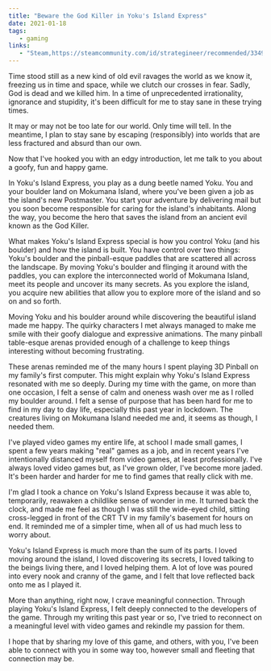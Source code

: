 ```yaml
---
title: "Beware the God Killer in Yoku's Island Express"
date: 2021-01-18
tags:
   - gaming
links:
   - "Steam,https://steamcommunity.com/id/strategineer/recommended/334940/"
---
```


Time stood still as a new kind of old evil ravages the world as we know it, freezing us in time and space, while we clutch our crosses in fear. Sadly, God is dead and we killed him. In a time of unprecedented irrationality, ignorance and stupidity, it's been difficult for me to stay sane in these trying times.

It may or may not be too late for our world. Only time will tell. In the meantime, I plan to stay sane by escaping (responsibly) into worlds that are less fractured and absurd than our own.

Now that I've hooked you with an edgy introduction, let me talk to you about a goofy, fun and happy game.

In Yoku's Island Express, you play as a dung beetle named Yoku. You and your boulder land on Mokumana Island, where you've been given a job as the island's new Postmaster. You start your adventure by delivering mail but you soon become responsible for caring for the island's inhabitants. Along the way, you become the hero that saves the island from an ancient evil known as the God Killer.

What makes Yoku's Island Express special is how you control Yoku (and his boulder) and how the island is built. You have control over two things: Yoku's boulder and the pinball-esque paddles that are scattered all across the landscape. By moving Yoku's boulder and flinging it around with the paddles, you can explore the interconnected world of Mokumana Island, meet its people and uncover its many secrets. As you explore the island, you acquire new abilities that allow you to explore more of the island and so on and so forth.

Moving Yoku and his boulder around while discovering the beautiful island made me happy. The quirky characters I met always managed to make me smile with their goofy dialogue and expressive animations. The many pinball table-esque arenas provided enough of a challenge to keep things interesting without becoming frustrating.

These arenas reminded me of the many hours I spent playing 3D Pinball on my family's first computer. This might explain why Yoku's Island Express resonated with me so deeply. During my time with the game, on more than one occasion, I felt a sense of calm and oneness wash over me as I rolled my boulder around. I felt a sense of purpose that has been hard for me to find in my day to day life, especially this past year in lockdown. The creatures living on Mokumana Island needed me and, it seems as though, I needed them.

I've played video games my entire life, at school I made small games, I spent a few years making "real" games as a job, and in recent years I've intentionally distanced myself from video games, at least professionally. I've always loved video games but, as I've grown older, I've become more jaded. It's been harder and harder for me to find games that really click with me.

I'm glad I took a chance on Yoku's Island Express because it was able to, temporarily, reawaken a childlike sense of wonder in me. It turned back the clock, and made me feel as though I was still the wide-eyed child, sitting cross-legged in front of the CRT TV in my family's basement for hours on end. It reminded me of a simpler time, when all of us had much less to worry about.

Yoku's Island Express is much more than the sum of its parts. I loved moving around the island, I loved discovering its secrets, I loved talking to the beings living there, and I loved helping them. A lot of love was poured into every nook and cranny of the game, and I felt that love reflected back onto me as I played it.

More than anything, right now, I crave meaningful connection. Through playing Yoku's Island Express, I felt deeply connected to the developers of the game. Through my writing this past year or so, I've tried to reconnect on a meaningful level with video games and rekindle my passion for them.

I hope that by sharing my love of this game, and others, with you, I've been able to connect with you in some way too, however small and fleeting that connection may be.
